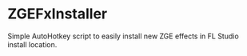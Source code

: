 # ZGEFxInstaller
Simple AutoHotkey script to easily install new ZGE effects in FL Studio install location.
